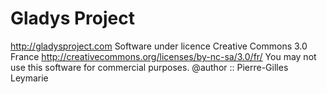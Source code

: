 Gladys Project
=======================

http://gladysproject.com
Software under licence Creative Commons 3.0 France 
http://creativecommons.org/licenses/by-nc-sa/3.0/fr/
You may not use this software for commercial purposes.
@author :: Pierre-Gilles Leymarie